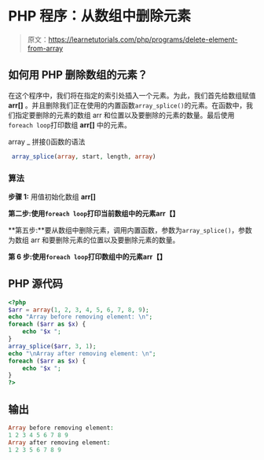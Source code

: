 # PHP 程序：从数组中删除元素

> 原文：<https://learnetutorials.com/php/programs/delete-element-from-array>

## 如何用 PHP 删除数组的元素？

在这个程序中，我们将在指定的索引处插入一个元素。为此，我们首先给数组赋值 **arr[]** 。并且删除我们正在使用的内置函数`array_splice()`的元素。在函数中，我们指定要删除的元素的数组 arr 和位置以及要删除的元素的数量。最后使用`foreach loop`打印数组 **arr[]** 中的元素。

array _ 拼接()函数的语法

```php
 array_splice(array, start, length, array) 

```

### 算法

**步骤 1:** 用值初始化数组 **arr[]**

**第二步:**使用`foreach loop`打印当前数组中的元素**arr【】**

**第五步:**要从数组中删除元素，调用内置函数，参数为`array_splice()`，参数为数组 arr 和要删除元素的位置以及要删除元素的数量。

**第 6 步:**使用`foreach loop`打印数组中的元素**arr【】**

## PHP 源代码

```php
<?php
$arr = array(1, 2, 3, 4, 5, 6, 7, 8, 9);
echo "Array before removing element: \n";
foreach ($arr as $x) {
    echo "$x ";
}
array_splice($arr, 3, 1);
echo "\nArray after removing element: \n";
foreach ($arr as $x) {
    echo "$x ";
}
?>

```

## 输出

```php
Array before removing element:
1 2 3 4 5 6 7 8 9
Array after removing element:
1 2 3 5 6 7 8 9
```